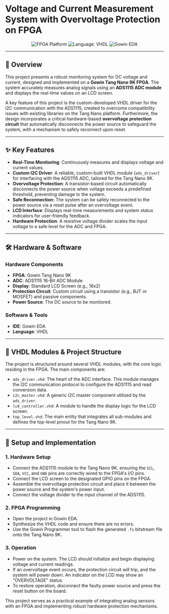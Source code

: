 # Voltage and Current Measurement System with Overvoltage Protection on FPGA

<p align="center">
  <img src="https://img.shields.io/badge/FPGA-Tang%20Nano%209K-orange.svg" alt="FPGA Platform">
  <img src="https://img.shields.io/badge/Language-VHDL-blue.svg" alt="Language: VHDL">
  <img src="https://img.shields.io/badge/IDE-Gowin%20EDA-brightgreen.svg" alt="Gowin EDA">
</p>

---

## 📖 Overview

This project presents a robust monitoring system for DC voltage and current, designed and implemented on a **Gowin Tang Nano 9K FPGA**. The system accurately measures analog signals using an **ADS1115 ADC module** and displays the real-time values on an LCD screen.

A key feature of this project is the custom-developed VHDL driver for the I2C communication with the ADS1115, created to overcome compatibility issues with existing libraries on the Tang Nano platform. Furthermore, the design incorporates a critical hardware-based **overvoltage protection circuit** that automatically disconnects the power source to safeguard the system, with a mechanism to safely reconnect upon reset.

---

## ✨ Key Features

* **Real-Time Monitoring**: Continuously measures and displays voltage and current values.
* **Custom I2C Driver**: A reliable, custom-built VHDL module (`ads_driver`) for interfacing with the ADS1115 ADC, tailored for the Tang Nano 9K.
* **Overvoltage Protection**: A transistor-based circuit automatically disconnects the power source when voltage exceeds a predefined threshold, preventing damage to the system.
* **Safe Reconnection**: The system can be safely reconnected to the power source via a reset pulse after an overvoltage event.
* **LCD Interface**: Displays real-time measurements and system status indicators for user-friendly feedback.
* **Hardware Protection**: A resistive voltage divider scales the input voltage to a safe level for the ADC and FPGA.

---

## 🛠️ Hardware & Software

### Hardware Components
* **FPGA**: Gowin Tang Nano 9K
* **ADC**: ADS1115 16-Bit ADC Module
* **Display**: Standard LCD Screen (e.g., 16x2)
* **Protection Circuit**: Custom circuit using a transistor (e.g., BJT or MOSFET) and passive components.
* **Power Source**: The DC source to be monitored.

### Software & Tools
* **IDE**: Gowin EDA
* **Language**: VHDL

---

## 📂 VHDL Modules & Project Structure

The project is structured around several VHDL modules, with the core logic residing in the FPGA. The main components are:

* `ads_driver.vhd`: The heart of the ADC interface. This module manages the I2C communication protocol to configure the ADS1115 and read conversion data.
* `i2c_master.vhd`: A generic I2C master component utilized by the `ads_driver`.
* `lcd_controller.vhd`: A module to handle the display logic for the LCD screen.
* `top_level.vhd`: The main entity that integrates all sub-modules and defines the top-level pinout for the Tang Nano 9K.

---

## 🚀 Setup and Implementation

### 1. Hardware Setup
* Connect the ADS1115 module to the Tang Nano 9K, ensuring the `SCL`, `SDA`, `VCC`, and `GND` pins are correctly wired to the FPGA's I/O pins.
* Connect the LCD screen to the designated GPIO pins on the FPGA.
* Assemble the overvoltage protection circuit and place it between the power source and the system's power input.
* Connect the voltage divider to the input channel of the ADS1115.

### 2. FPGA Programming
* Open the project in Gowin EDA.
* Synthesize the VHDL code and ensure there are no errors.
* Use the Gowin Programmer tool to flash the generated `.fs` bitstream file onto the Tang Nano 9K.

### 3. Operation
* Power on the system. The LCD should initialize and begin displaying voltage and current readings.
* If an overvoltage event occurs, the protection circuit will trip, and the system will power down. An indicator on the LCD may show an "OVERVOLTAGE" status.
* To restore operation, disconnect the faulty power source and press the reset button on the board.

This project serves as a practical example of integrating analog sensors with an FPGA and implementing robust hardware protection mechanisms.
